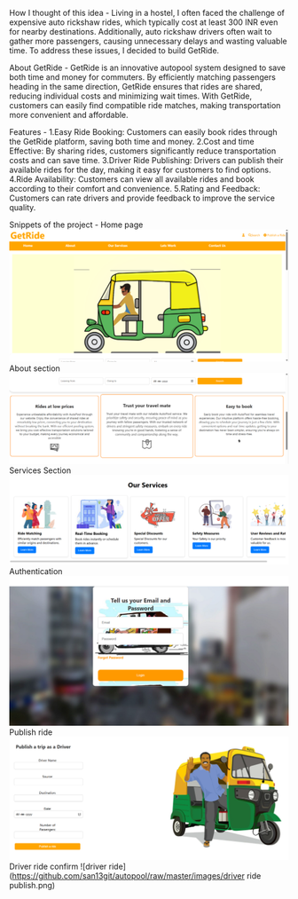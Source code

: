 How I thought of this idea -
Living in a hostel, I often faced the challenge of expensive auto rickshaw rides, which typically cost at least 300 INR even for nearby destinations. Additionally, auto rickshaw drivers often wait to gather more passengers, causing unnecessary delays and wasting valuable time. To address these issues, I decided to build GetRide.

About GetRide -
GetRide is an innovative autopool system designed to save both time and money for commuters. By efficiently matching passengers heading in the same direction, GetRide ensures that rides are shared, reducing individual costs and minimizing wait times. With GetRide, customers can easily find compatible ride matches, making transportation more convenient and affordable.

Features -
1.Easy Ride Booking: Customers can easily book rides through the GetRide platform, saving both time and money.
2.Cost and time Effective: By sharing rides, customers significantly reduce transportation costs and can save time.
3.Driver Ride Publishing: Drivers can publish their available rides for the day, making it easy for customers to find options.
4.Ride Availability: Customers can view all available rides and book according to their comfort and convenience.
5.Rating and Feedback: Customers can rate drivers and provide feedback to improve the service quality.

Snippets of the project -
Home page
![Home Automation Screenshot](https://github.com/san13git/autopool/raw/master/images/homauto.png)  
About section
![Aboutsection](https://github.com/san13git/autopool/raw/master/images/aboutauto.png)
Services Section
![servicesection](https://github.com/san13git/autopool/raw/master/images/servicesauto.png)
Authentication
![login](https://github.com/san13git/autopool/raw/master/images/loginauto.png)
Publish ride
![publish ride](https://github.com/san13git/autopool/raw/master/images/publishrideauto.png)
Driver ride confirm
![driver ride](https://github.com/san13git/autopool/raw/master/images/driver ride publish.png)



